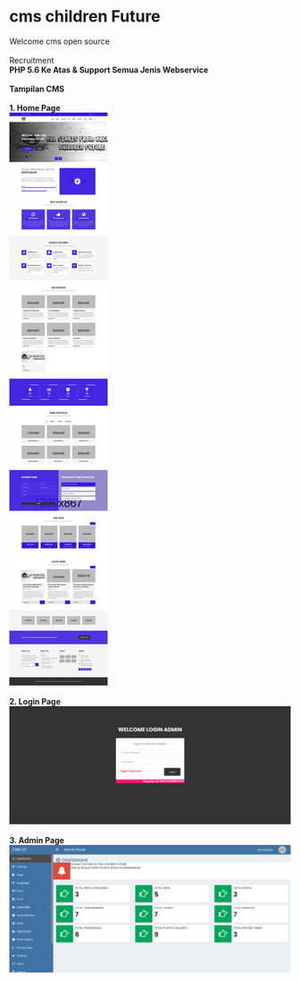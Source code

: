 # cms children Future
Welcome cms open source
<br><br>
Recruitment<br>
 <b> PHP 5.6 Ke Atas & Support Semua Jenis Webservice</b> 
<br><br><b>Tampilan CMS </b>
<br><br>
<b>1. Home Page </b>
<br>
<img src="https://raw.githubusercontent.com/childrenfuture-lab/cms/main/home.png" class="hans-image" alt="">
<br><br>
<b>2. Login Page </b>
<br>
<img src="https://raw.githubusercontent.com/childrenfuture-lab/cms/main/login.png" class="hans-image" alt="">
<br><br>
<b>3. Admin Page </b>
<br>
<img src="https://raw.githubusercontent.com/childrenfuture-lab/cms/main/admin.png" class="hans-image" alt="">


